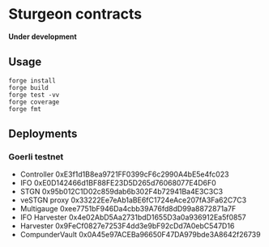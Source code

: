 # Sturgeon contracts

**Under development**

## Usage

```shell
forge install
forge build
forge test -vv
forge coverage
forge fmt
```

## Deployments

### Goerli testnet

* Controller 0xE3f1d1B8ea9721FF0399cF6c2990A4bE5e4fc023
* IFO 0xE0D142466d1BF88FE23D5D265d76068077E4D6F0
* STGN 0x95b012C1D02c859dab6b302F4b72941Ba4E3C3C3
* veSTGN proxy 0x33222Ee7eAb1aBE6fC1724eAce207fA3Fa62C7C3
* Multigauge 0xee7751bF946Da4cbb39A76fd8dD99a8872871a7F
* IFO Harvester 0x4e02AbD5Aa2731bdD1655D3a0a936912Ea5f0857
* Harvester 0x9FeCf0827e7253F4dd3e9bF92cDd7A0ebC547D16
* CompunderVault 0x0A45e97ACEBa96650F47DA979bde3A8642f26739
